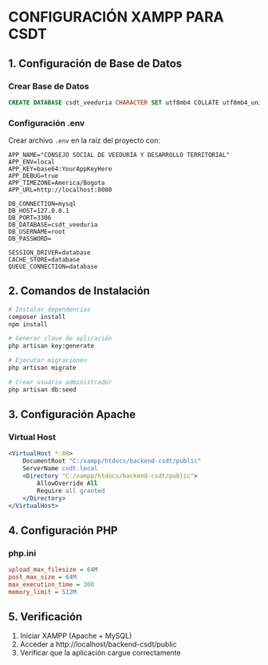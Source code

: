 # CONFIGURACIÓN XAMPP PARA CSDT

## 1. Configuración de Base de Datos

### Crear Base de Datos
```sql
CREATE DATABASE csdt_veeduria CHARACTER SET utf8mb4 COLLATE utf8mb4_unicode_ci;
```

### Configuración .env
Crear archivo `.env` en la raíz del proyecto con:

```env
APP_NAME="CONSEJO SOCIAL DE VEEDURÍA Y DESARROLLO TERRITORIAL"
APP_ENV=local
APP_KEY=base64:YourAppKeyHere
APP_DEBUG=true
APP_TIMEZONE=America/Bogota
APP_URL=http://localhost:8000

DB_CONNECTION=mysql
DB_HOST=127.0.0.1
DB_PORT=3306
DB_DATABASE=csdt_veeduria
DB_USERNAME=root
DB_PASSWORD=

SESSION_DRIVER=database
CACHE_STORE=database
QUEUE_CONNECTION=database
```

## 2. Comandos de Instalación

```bash
# Instalar dependencias
composer install
npm install

# Generar clave de aplicación
php artisan key:generate

# Ejecutar migraciones
php artisan migrate

# Crear usuario administrador
php artisan db:seed
```

## 3. Configuración Apache

### Virtual Host
```apache
<VirtualHost *:80>
    DocumentRoot "C:/xampp/htdocs/backend-csdt/public"
    ServerName csdt.local
    <Directory "C:/xampp/htdocs/backend-csdt/public">
        AllowOverride All
        Require all granted
    </Directory>
</VirtualHost>
```

## 4. Configuración PHP

### php.ini
```ini
upload_max_filesize = 64M
post_max_size = 64M
max_execution_time = 300
memory_limit = 512M
```

## 5. Verificación

1. Iniciar XAMPP (Apache + MySQL)
2. Acceder a http://localhost/backend-csdt/public
3. Verificar que la aplicación cargue correctamente
